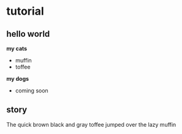 # tutorial

## hello world
**my cats**
* muffin
* toffee

**my dogs**
* coming soon

## story
The quick brown black and gray toffee jumped over the lazy muffin
